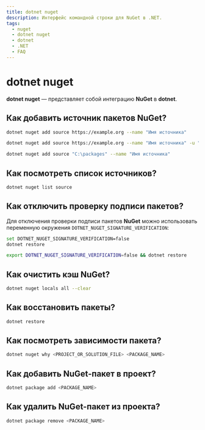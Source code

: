 ```yaml
---
title: dotnet nuget
description: Интерфейс командной строки для NuGet в .NET.
tags:
  - nuget
  - dotnet nuget
  - dotnet
  - .NET
  - FAQ
---
```


# dotnet nuget

**dotnet nuget** — представляет собой интеграцию **NuGet** в **dotnet**.

## Как добавить источник пакетов NuGet?

```bash title="Удалённый источник"
dotnet nuget add source https://example.org --name "Имя источника"
```

```bash title="Источник с авторизацией"
dotnet nuget add source https://example.org --name "Имя источника" -u "username" -p "password"
```

```bash title="Локальная папка"
dotnet nuget add source "C:\packages" --name "Имя источника"
```

## Как посмотреть список источников?

```bash
dotnet nuget list source
```

## Как отключить проверку подписи пакетов?

Для отключения проверки подписи пакетов **NuGet** можно использовать переменную окружения `DOTNET_NUGET_SIGNATURE_VERIFICATION`:

```bash title="Windows"
set DOTNET_NUGET_SIGNATURE_VERIFICATION=false
dotnet restore
```

```bash title="Linux"
export DOTNET_NUGET_SIGNATURE_VERIFICATION=false && dotnet restore
```

## Как очистить кэш NuGet?

```bash
dotnet nuget locals all --clear
```

## Как восстановить пакеты?

```bash
dotnet restore
```

## Как посмотреть зависимости пакета?

```bash
dotnet nuget why <PROJECT_OR_SOLUTION_FILE> <PACKAGE_NAME>
```

## Как добавить NuGet-пакет в проект?

```bash
dotnet package add <PACKAGE_NAME>
```

## Как удалить NuGet-пакет из проекта?

```bash
dotnet package remove <PACKAGE_NAME>
```
